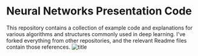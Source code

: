 # Neural Networks Presentation Code

This repository contains a collection of example code and explanations for various algorithms and structures commonly used in deep learning. I've forked everything from other repositories, and the relevant Readme files contain those references.
![title](https://github.com/lbmallory/NNPresentationCode/blob/master/Files/imgs/ml-xkcd.png)

